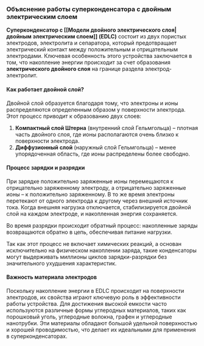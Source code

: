 ### Объяснение работы суперконденсатора с двойным электрическим слоем

**Суперконденсатор с [[Модели двойного электрического слоя|двойным электрическим слоем]] (EDLC)** состоит из двух пористых электродов, электролита и сепаратора, который предотвращает электрический контакт между положительным и отрицательным электродами. Ключевая особенность этого устройства заключается в том, что накопление энергии происходит за счет образования **электрического двойного слоя** на границе раздела электрод-электролит.

#### Как работает двойной слой?

Двойной слой образуется благодаря тому, что электроны и ионы распределяются определенным образом у поверхности электрода. Этот процесс приводит к образованию двух слоев:

1. **Компактный слой Штерна** (внутренний слой Гельмгольца) – плотная часть двойного слоя, где ионы располагаются очень близко к поверхности электрода.
2. **Диффузионный слой** (наружный слой Гельмгольца) – менее упорядоченная область, где ионы распределены более свободно.

#### Процесс зарядки и разрядки

При зарядке положительно заряженные ионы перемещаются к отрицательно заряженному электроду, а отрицательно заряженные ионы – к положительно заряженному. В то же время электроны перетекают от одного электрода к другому через внешний источник тока. Когда внешняя нагрузка отключается, стабилизируется двойной слой на каждом электроде, и накопленная энергия сохраняется.

Во время разрядки происходит обратный процесс: накопленные заряды возвращаются обратно в цепь, обеспечивая питание нагрузки.

Так как этот процесс не включает химических реакций, а основан исключительно на физическом накоплении заряда, такие конденсаторы могут выдерживать миллионы циклов зарядки-разрядки без значительного ухудшения характеристик.

#### Важность материала электродов

Поскольку накопление энергии в EDLC происходит на поверхности электродов, их свойства играют ключевую роль в эффективности работы устройства. Для достижения высокой емкости часто используются различные формы углеродных материалов, таких как порошковый уголь, углеродные волокна, графен и углеродные нанотрубки. Эти материалы обладают большой удельной поверхностью и хорошей проводимостью, что делает их идеальными для применения в суперконденсаторах.